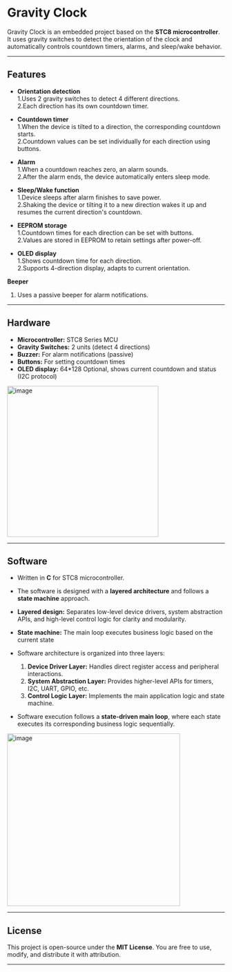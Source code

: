 # Gravity Clock

Gravity Clock is an embedded project based on the **STC8 microcontroller**.  
It uses gravity switches to detect the orientation of the clock and automatically controls countdown timers, alarms, and sleep/wake behavior.

---

## Features

- **Orientation detection**  
  1.Uses 2 gravity switches to detect 4 different directions.  
  2.Each direction has its own countdown timer.  

- **Countdown timer**  
  1.When the device is tilted to a direction, the corresponding countdown starts.  
  2.Countdown values can be set individually for each direction using buttons.  

- **Alarm**  
  1.When a countdown reaches zero, an alarm sounds.  
  2.After the alarm ends, the device automatically enters sleep mode.  

- **Sleep/Wake function**  
  1.Device sleeps after alarm finishes to save power.  
  2.Shaking the device or tilting it to a new direction wakes it up and resumes the current direction's countdown.  

- **EEPROM storage**  
  1.Countdown times for each direction can be set with buttons.  
  2.Values are stored in EEPROM to retain settings after power-off.
  
- **OLED display**  
  1.Shows countdown time for each direction.  
  2.Supports 4-direction display, adapts to current orientation.  

**Beeper**  
1. Uses a passive beeper for alarm notifications.
---

## Hardware

- **Microcontroller:** STC8 Series MCU  
- **Gravity Switches:** 2 units (detect 4 directions)  
- **Buzzer:** For alarm notifications (passive)  
- **Buttons:** For setting countdown times  
- **OLED display:** 64*128 Optional, shows current countdown and status (I2C protocol)
<img height="350" alt="image" src="https://github.com/user-attachments/assets/dc2c6437-cf1a-441b-9ab0-086706605c56" />


---

## Software
- Written in **C** for STC8 microcontroller.
- The software is designed with a **layered architecture** and follows a **state machine** approach.  
- **Layered design:** Separates low-level device drivers, system abstraction APIs, and high-level control logic for clarity and modularity.  
- **State machine:** The main loop executes business logic based on the current state
  
- Software architecture is organized into three layers:  
  1. **Device Driver Layer:** Handles direct register access and peripheral interactions.  
  2. **System Abstraction Layer:** Provides higher-level APIs for timers, I2C, UART, GPIO, etc.  
  3. **Control Logic Layer:** Implements the main application logic and state machine.  

- Software execution follows a **state-driven main loop**, where each state executes its corresponding business logic sequentially.

<img height="400" alt="image" src="https://github.com/user-attachments/assets/c3580c46-c49d-458d-ae09-3a6c2d63a404" />

---

## License

This project is open-source under the **MIT License**. You are free to use, modify, and distribute it with attribution.

---

